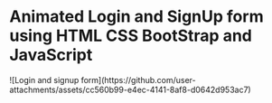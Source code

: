 <h1>Animated Login and SignUp form using HTML CSS BootStrap and JavaScript</h1>
![Login and signup form](https://github.com/user-attachments/assets/cc560b99-e4ec-4141-8af8-d0642d953ac7)
